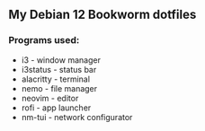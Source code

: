 ## My Debian 12 Bookworm dotfiles

### Programs used:
- i3 - window manager
- i3status - status bar
- alacritty - terminal
- nemo - file manager
- neovim - editor
- rofi - app launcher
- nm-tui - network configurator
